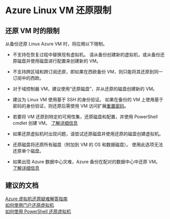 
<properties
    pageTitle="Azure Linux VM Restore Limitations"
    description="从备份还原 Azure VM 时的限制"
    service="microsoft.recoveryservices"
    resource="vaults"
    authors="trinadhk"
    displayOrder="9"
    selfHelpType="resource"
    supportTopicIds="32553297"
    resourceTags=""
    productPesIds="15207"
    cloudEnvironments="public"
/>


# <a name="azure-linux-vm-restore-limitations"></a>Azure Linux VM 还原限制

## <a name="limitations-when-restoring-a-vm"></a>**还原 VM 时的限制**
从备份还原 Linux Azure VM 时，将应用以下限制。 

* 不支持在恢复过程中替换现有虚拟机。 请从备份创建新的虚拟机，或从备份还原磁盘并使用磁盘进行配置来创建新的 VM。

* 不支持跨区域和跨订阅还原，即如果在西欧备份 VM，则只能将其还原到同一订阅中的西欧。 

* 对于域控制器 VM，建议使用“还原磁盘”，并从还原的磁盘创建新的 VM。 

* 建议为 Linux VM 使用基于 SSH 的身份验证。 如果在备份的 VM 上使用基于密码的身份验证，则还原后需使用 VM 访问扩展[重置密码](https://docs.microsoft.com/azure/virtual-machines/virtual-machines-linux-classic-reset-access/)。 

* 若要将 VM 还原到特定的可用性集，还原磁盘和配置，并使用 PowerShell cmdlet 创建 VM。 [了解详细信息](https://docs.microsoft.com/azure/backup/backup-azure-vms-automation#restore-an-azure-vm)

* 如果还原虚拟机时出现问题，请尝试还原磁盘并使用还原的磁盘创建虚拟机。

* 还原磁盘将还原所有磁盘（附加到 VM 的 OS 和数据磁盘）。 使用此选项无法还原单个磁盘。 

* 如果出现 Azure 数据中心灾难，Azure 备份在配对的数据中心中还原 VM。 [了解详细信息](https://docs.microsoft.com/azure/backup/backup-azure-restore-vms#restoring-a-vm-during-azure-datacenter-disaster)

## <a name="recommended-documents"></a>**建议的文档**
[Azure 虚拟机还原疑难解答指南](https://docs.microsoft.comazure/backup/backup-azure-vms-troubleshoot/)<br>
[如何使用门户还原虚拟机](https://docs.microsoft.com/azure/backup/backup-azure-arm-restore-vms)<br>
[如何使用 PowerShell 还原虚拟机](https://docs.microsoft.com/azure/backup/backup-azure-vms-automation#restore-an-azure-vm)



<!--HONumber=Dec16_HO1-->


